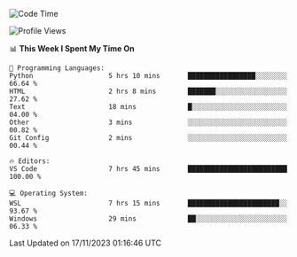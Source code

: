 <!--START_SECTION:waka-->
![Code Time](http://img.shields.io/badge/Code%20Time-386%20hrs%2056%20mins-blue)

![Profile Views](http://img.shields.io/badge/Profile%20Views-0-blue)

📊 **This Week I Spent My Time On** 

```text
💬 Programming Languages: 
Python                   5 hrs 10 mins       █████████████████░░░░░░░░   66.64 % 
HTML                     2 hrs 8 mins        ███████░░░░░░░░░░░░░░░░░░   27.62 % 
Text                     18 mins             █░░░░░░░░░░░░░░░░░░░░░░░░   04.00 % 
Other                    3 mins              ░░░░░░░░░░░░░░░░░░░░░░░░░   00.82 % 
Git Config               2 mins              ░░░░░░░░░░░░░░░░░░░░░░░░░   00.44 % 

🔥 Editors: 
VS Code                  7 hrs 45 mins       █████████████████████████   100.00 % 

💻 Operating System: 
WSL                      7 hrs 15 mins       ███████████████████████░░   93.67 % 
Windows                  29 mins             ██░░░░░░░░░░░░░░░░░░░░░░░   06.33 % 
```


 Last Updated on 17/11/2023 01:16:46 UTC
<!--END_SECTION:waka-->
